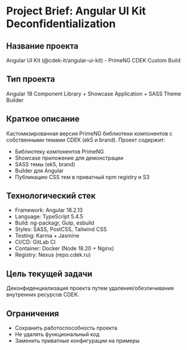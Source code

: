 # Project Brief: Angular UI Kit Deconfidentialization

## Название проекта
Angular UI Kit (@cdek-it/angular-ui-kit) - PrimeNG CDEK Custom Build

## Тип проекта
Angular 18 Component Library + Showcase Application + SASS Theme Builder

## Краткое описание
Кастомизированная версия PrimeNG библиотеки компонентов с собственными темами CDEK (ek5 и brand). Проект содержит:
- Библиотеку компонентов PrimeNG
- Showcase приложение для демонстрации
- SASS темы (ek5, brand)
- Builder для Angular
- Публикацию CSS тем в приватный npm registry и S3

## Технологический стек
- Framework: Angular 18.2.13
- Language: TypeScript 5.4.5
- Build: ng-packagr, Gulp, esbuild
- Styles: SASS, PostCSS, Tailwind CSS
- Testing: Karma + Jasmine
- CI/CD: GitLab CI
- Container: Docker (Node 18.20 + Nginx)
- Registry: Nexus (repo.cdek.ru)

## Цель текущей задачи
Деконфиденциализация проекта путем удаления/обезличивания внутренних ресурсов CDEK.

## Ограничения
- Сохранить работоспособность проекта
- Не удалять функциональный код
- Заменить приватные конфигурации на примеры
